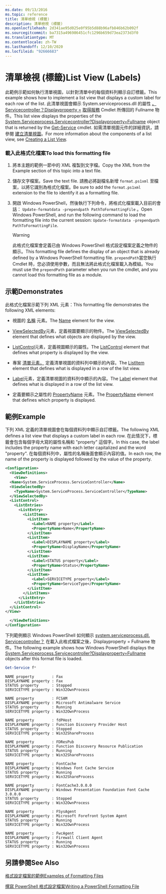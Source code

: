 ```yaml
---
ms.date: 09/13/2016
ms.topic: reference
title: 清單檢視 (標籤)
description: 清單檢視 (標籤)
ms.openlocfilehash: 2d341ae95d025e0f95b5d88b96afb846b62b092f
ms.sourcegitcommit: ba7315a496986451cfc1296b659d73ea2373d3f0
ms.translationtype: MT
ms.contentlocale: zh-TW
ms.lasthandoff: 12/10/2020
ms.locfileid: "92666683"
---
```

# <a name="list-view-labels"></a><span data-ttu-id="71cf9-103">清單檢視 (標籤)</span><span class="sxs-lookup"><span data-stu-id="71cf9-103">List View (Labels)</span></span>

<span data-ttu-id="71cf9-104">此範例示範如何執行清單視圖，以針對清單中的每個資料列顯示自訂標籤。</span><span class="sxs-lookup"><span data-stu-id="71cf9-104">This example shows how to implement a list view that displays a custom label for each row of the list.</span></span> <span data-ttu-id="71cf9-105">此清單視圖會顯示 System.serviceprocess.dll 的屬性 [。 Servicecontroller？Displayproperty =](/dotnet/api/System.ServiceProcess.ServiceController) [取得服務](/powershell/module/Microsoft.PowerShell.Management/Get-Service) Cmdlet 所傳回的 Fullname 物件。</span><span class="sxs-lookup"><span data-stu-id="71cf9-105">This list view displays the properties of the [System.Serviceprocess.Servicecontroller?Displayproperty=Fullname](/dotnet/api/System.ServiceProcess.ServiceController) object that is returned by the [Get-Service](/powershell/module/Microsoft.PowerShell.Management/Get-Service) cmdlet.</span></span> <span data-ttu-id="71cf9-106">如需清單視圖元件的詳細資訊，請參閱 [建立清單視圖](./creating-a-list-view.md)。</span><span class="sxs-lookup"><span data-stu-id="71cf9-106">For more information about the components of a list view, see [Creating a List View](./creating-a-list-view.md).</span></span>

### <a name="to-load-this-formatting-file"></a><span data-ttu-id="71cf9-107">載入此格式化檔案</span><span class="sxs-lookup"><span data-stu-id="71cf9-107">To load this formatting file</span></span>

1. <span data-ttu-id="71cf9-108">將本主題的範例一節中的 XML 複製到文字檔。</span><span class="sxs-lookup"><span data-stu-id="71cf9-108">Copy the XML from the Example section of this topic into a text file.</span></span>

2. <span data-ttu-id="71cf9-109">儲存文字檔案。</span><span class="sxs-lookup"><span data-stu-id="71cf9-109">Save the text file.</span></span> <span data-ttu-id="71cf9-110">請務必將副檔名新增 `format.ps1xml` 至檔案，以將它識別為格式化檔案。</span><span class="sxs-lookup"><span data-stu-id="71cf9-110">Be sure to add the `format.ps1xml` extension to the file to identify it as a formatting file.</span></span>

3. <span data-ttu-id="71cf9-111">開啟 Windows PowerShell，然後執行下列命令，將格式化檔案載入目前的會話： `Update-formatdata -prependpath PathToFormattingFile` 。</span><span class="sxs-lookup"><span data-stu-id="71cf9-111">Open Windows PowerShell, and run the following command to load the formatting file into the current session: `Update-formatdata -prependpath PathToFormattingFile`.</span></span>

   > [!WARNING]
   > <span data-ttu-id="71cf9-112">此格式化檔案會定義已由 Windows PowerShell 格式設定檔案定義之物件的顯示。</span><span class="sxs-lookup"><span data-stu-id="71cf9-112">This formatting file defines the display of an object that is already defined by a Windows PowerShell formatting file.</span></span> <span data-ttu-id="71cf9-113">`prependPath`當您執行 Cmdlet 時，您必須使用參數，而且無法將此格式化檔案載入為模組。</span><span class="sxs-lookup"><span data-stu-id="71cf9-113">You must use the `prependPath` parameter when you run the cmdlet, and you cannot load this formatting file as a module.</span></span>

## <a name="demonstrates"></a><span data-ttu-id="71cf9-114">示範</span><span class="sxs-lookup"><span data-stu-id="71cf9-114">Demonstrates</span></span>

<span data-ttu-id="71cf9-115">此格式化檔案示範下列 XML 元素：</span><span class="sxs-lookup"><span data-stu-id="71cf9-115">This formatting file demonstrates the following XML elements:</span></span>

- <span data-ttu-id="71cf9-116">視圖的 [名稱](./name-element-for-view-format.md) 元素。</span><span class="sxs-lookup"><span data-stu-id="71cf9-116">The [Name](./name-element-for-view-format.md) element for the view.</span></span>

- <span data-ttu-id="71cf9-117">[ViewSelectedBy](./viewselectedby-element-format.md)元素，定義視圖要顯示的物件。</span><span class="sxs-lookup"><span data-stu-id="71cf9-117">The [ViewSelectedBy](./viewselectedby-element-format.md) element that defines what objects are displayed by the view.</span></span>

- <span data-ttu-id="71cf9-118">[ListControl](./listcontrol-element-format.md)元素，定義視圖顯示的屬性。</span><span class="sxs-lookup"><span data-stu-id="71cf9-118">The [ListControl](./listcontrol-element-format.md) element that defines what property is displayed by the view.</span></span>

- <span data-ttu-id="71cf9-119">專案 [清單元素，](./listitem-element-for-listitems-for-listcontrol-format.md) 定義清單視圖的資料列中顯示的內容。</span><span class="sxs-lookup"><span data-stu-id="71cf9-119">The [ListItem](./listitem-element-for-listitems-for-listcontrol-format.md) element that defines what is displayed in a row of the list view.</span></span>

- <span data-ttu-id="71cf9-120">[Label](./label-element-for-listitem-for-listcontrol-format.md)元素，定義清單視圖的資料列中顯示的內容。</span><span class="sxs-lookup"><span data-stu-id="71cf9-120">The [Label](./label-element-for-listitem-for-listcontrol-format.md) element that defines what is displayed in a row of the list view.</span></span>

- <span data-ttu-id="71cf9-121">定義要顯示之屬性的 [PropertyName](./propertyname-element-for-listitem-for-listcontrol-format.md) 元素。</span><span class="sxs-lookup"><span data-stu-id="71cf9-121">The [PropertyName](./propertyname-element-for-listitem-for-listcontrol-format.md) element that defines which property is displayed.</span></span>

## <a name="example"></a><span data-ttu-id="71cf9-122">範例</span><span class="sxs-lookup"><span data-stu-id="71cf9-122">Example</span></span>

<span data-ttu-id="71cf9-123">下列 XML 定義的清單視圖會在每個資料列中顯示自訂標籤。</span><span class="sxs-lookup"><span data-stu-id="71cf9-123">The following XML defines a list view that displays a custom label in each row.</span></span> <span data-ttu-id="71cf9-124">在此情況下，標籤會包含每個字母大寫的屬性名稱和 "property" 這個字。</span><span class="sxs-lookup"><span data-stu-id="71cf9-124">In this case, the label includes the property name with each letter capitalized and the word "property".</span></span> <span data-ttu-id="71cf9-125">在每個資料列中，屬性的名稱後面會顯示內容的值。</span><span class="sxs-lookup"><span data-stu-id="71cf9-125">In each row, the name of the property is displayed followed by the value of the property.</span></span>

```xml
<Configuration>
  <ViewDefinitions>
    <View>
  <Name>System.ServiceProcess.ServiceController</Name>
  <ViewSelectedBy>
    <TypeName>System.ServiceProcess.ServiceController</TypeName>
  </ViewSelectedBy>
  <ListControl>
    <ListEntries>
      <ListEntry>
        <ListItems>
          <ListItem>
            <Label>NAME property</Label>
            <PropertyName>Name</PropertyName>
          </ListItem>
          <ListItem>
            <Label>DISPLAYNAME property</Label>
            <PropertyName>DisplayName</PropertyName>
          </ListItem>
          <ListItem>
            <Label>STATUS property</Label>
            <PropertyName>Status</PropertyName>
          </ListItem>
          <ListItem>
            <Label>SERVICETYPE property</Label>
            <PropertyName>ServiceType</PropertyName>
          </ListItem>
        </ListItems>
      </ListEntry>
    </ListEntries>
  </ListControl>
</View>

  </ViewDefinitions>
</Configuration>
```

<span data-ttu-id="71cf9-126">下列範例顯示 Windows PowerShell 如何顯示 [system.serviceprocess.dll. Servicecontroller？](/dotnet/api/System.ServiceProcess.ServiceController) 在載入此格式檔案之後，Displayproperty = Fullname 物件。</span><span class="sxs-lookup"><span data-stu-id="71cf9-126">The following example shows how Windows PowerShell displays the [System.Serviceprocess.Servicecontroller?Displayproperty=Fullname](/dotnet/api/System.ServiceProcess.ServiceController) objects after this format file is loaded.</span></span>

```powershell
Get-Service f*
```

```output
NAME property        : Fax
DISPLAYNAME property : Fax
STATUS property      : Stopped
SERVICETYPE property : Win32OwnProcess

NAME property        : FCSAM
DISPLAYNAME property : Microsoft Antimalware Service
STATUS property      : Running
SERVICETYPE property : Win32OwnProcess

NAME property        : fdPHost
DISPLAYNAME property : Function Discovery Provider Host
STATUS property      : Stopped
SERVICETYPE property : Win32ShareProcess

NAME property        : FDResPub
DISPLAYNAME property : Function Discovery Resource Publication
STATUS property      : Running
SERVICETYPE property : Win32ShareProcess

NAME property        : FontCache
DISPLAYNAME property : Windows Font Cache Service
STATUS property      : Running
SERVICETYPE property : Win32ShareProcess

NAME property        : FontCache3.0.0.0
DISPLAYNAME property : Windows Presentation Foundation Font Cache 3.0.0.0
STATUS property      : Stopped
SERVICETYPE property : Win32OwnProcess

NAME property        : FSysAgent
DISPLAYNAME property : Microsoft Forefront System Agent
STATUS property      : Running
SERVICETYPE property : Win32OwnProcess

NAME property        : FwcAgent
DISPLAYNAME property : Firewall Client Agent
STATUS property      : Running
SERVICETYPE property : Win32OwnProcess
```

## <a name="see-also"></a><span data-ttu-id="71cf9-127">另請參閱</span><span class="sxs-lookup"><span data-stu-id="71cf9-127">See Also</span></span>

[<span data-ttu-id="71cf9-128">格式設定檔案的範例</span><span class="sxs-lookup"><span data-stu-id="71cf9-128">Examples of Formatting Files</span></span>](./examples-of-formatting-files.md)

[<span data-ttu-id="71cf9-129">撰寫 PowerShell 格式設定檔案</span><span class="sxs-lookup"><span data-stu-id="71cf9-129">Writing a PowerShell Formatting File</span></span>](./writing-a-powershell-formatting-file.md)
